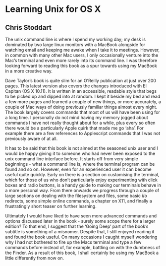 # Learning Unix for OS X

## Chris Stoddart

The unix command line is where I spend my working day; my desk is dominated by two large linux monitors with a MacBook alongside for watching email and keeping me awake when I take it to meetings. However, in common with many other Mac users, I only occasionally venture into the Mac’s terminal and even more rarely into its command line. I was therefore looking forward to reading this book as a spur towards using my MacBook in a more creative way.

Dave Taylor’s book is quite slim for an O’Reilly publication at just over 200 pages. This latest version also covers the changes introduced with El Capitan (OS X 10.11). It is written in an accessible, readable style that begs to be picked up and dipped into at random. I kept it beside my bed and read a few more pages and learned a couple of new things, or more accurately, a couple of Mac ways of doing previously familiar things almost every night. The book largely covers commands that most of us will have been using for a long time. I personally do not mind having my memory jogged about commands I have not really thought about for a while, plus every so often there would be a particularly Apple quirk that made me go ‘aha’. For example there are a few references to Applescript commands that I was not previously aware of at all.

It has to be said that this book is not aimed at the seasoned unix user and I would be happy giving it to someone who had never been exposed to the unix command line interface before. It starts off from very simple beginnings - what a command line is, where the terminal program can be found and so on. However, even for an experienced user it can become useful quite quickly. Early on there is a section on customising the terminal, which for those of us who don’t particularly enjoy experimenting with click boxes and radio buttons, is a handy guide to making our terminals behave in a more personal way. From there onwards we progress through a couple of large sections on dealing with the filesystem and files, some basic i/o redirects, some simple online commands, a chapter on X11, and finally a frustratingly short teaser on further learning.

Ultimately I would have liked to have seen more advanced commands and options discussed later in the book - surely some scope there for a larger edition? To that end, I suggest that the ‘Going Deep’ part of the book’s subtitle is something of a misnomer. Despite that, I still enjoyed reading it and found the book useful. On many occasions I caught myself wondering why I had not bothered to fire up the Macs terminal and type a few commands before instead of, for example, battling on with the dumbness of the Finder. As a result of this book, I shall certainly be using my MacBook a little differently from now on. 
